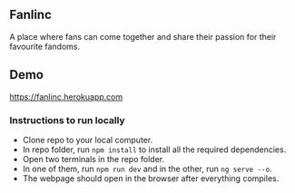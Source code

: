 ## Fanlinc
A place where fans can come together and share their passion for their favourite fandoms.

## Demo
https://fanlinc.herokuapp.com

### Instructions to run locally
- Clone repo to your local computer.
- In repo folder, run `npm install` to install all the required dependencies.
- Open two terminals in the repo folder.
- In one of them, run `npm run dev` and in the other, run `ng serve --o`.
- The webpage should open in the browser after everything compiles.

